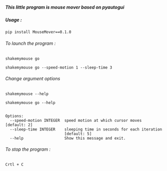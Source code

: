 ##### This little program is mouse mover based on pyautogui

##### Usage :
``pip install MouseMover==0.1.0``

###### To launch the program :
``shakemymouse go``

``shakemymouse go --speed-motion 1 --sleep-time 3``

###### Change argument options
``shakemymouse --help``

``shakemymouse go --help``
````Usage: shakemymouse go [OPTIONS]

Options:
  --speed-motion INTEGER  speed motion at which cursor moves  [default: 2]
  --sleep-time INTEGER    sleeping time in seconds for each iteration
                          [default: 5]
  --help                  Show this message and exit.
  ````


###### To stop the program :
``Crtl + C``